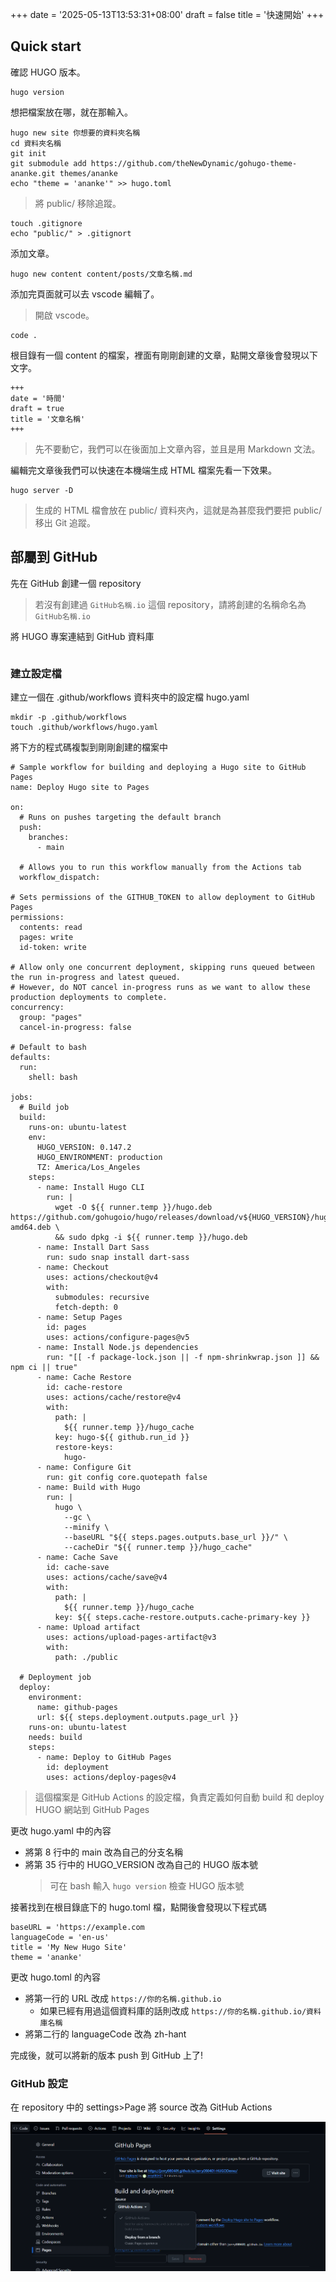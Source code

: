 +++
date = '2025-05-13T13:53:31+08:00'
draft = false
title = '快速開始'
+++

## Quick start



確認 HUGO 版本。
```bash=
hugo version
```



想把檔案放在哪，就在那輸入。

```bash=
hugo new site 你想要的資料夾名稱 
cd 資料夾名稱
git init
git submodule add https://github.com/theNewDynamic/gohugo-theme-ananke.git themes/ananke
echo "theme = 'ananke'" >> hugo.toml

```

>將 public/ 移除追蹤。
```bash=
touch .gitignore
echo "public/" > .gitignort
```


添加文章。

```bash=
hugo new content content/posts/文章名稱.md
```

添加完頁面就可以去 vscode 編輯了。
>開啟 vscode。
```bash=
code .
```

根目錄有一個 content 的檔案，裡面有剛剛創建的文章，點開文章後會發現以下文字。

```md=
+++
date = '時間'
draft = true
title = '文章名稱'
+++
```
> 先不要動它，我們可以在後面加上文章內容，並且是用 Markdown 文法。

編輯完文章後我們可以快速在本機端生成 HTML 檔案先看一下效果。
```bash= 
hugo server -D
```
> 生成的 HTML 檔會放在 public/ 資料夾內，這就是為甚麼我們要把 public/ 移出 Git 追蹤。

## 部屬到 GitHub

先在 GitHub 創建一個 repository
>若沒有創建過 `GitHub名稱.io` 這個 repository，請將創建的名稱命名為 `GitHub名稱.io` 

將 HUGO 專案連結到 GitHub 資料庫
```

```

### 建立設定檔

建立一個在 .github/workflows 資料夾中的設定檔 hugo.yaml
```
mkdir -p .github/workflows
touch .github/workflows/hugo.yaml
```

將下方的程式碼複製到剛剛創建的檔案中

```yaml=
# Sample workflow for building and deploying a Hugo site to GitHub Pages
name: Deploy Hugo site to Pages

on:
  # Runs on pushes targeting the default branch
  push:
    branches:
      - main

  # Allows you to run this workflow manually from the Actions tab
  workflow_dispatch:

# Sets permissions of the GITHUB_TOKEN to allow deployment to GitHub Pages
permissions:
  contents: read
  pages: write
  id-token: write

# Allow only one concurrent deployment, skipping runs queued between the run in-progress and latest queued.
# However, do NOT cancel in-progress runs as we want to allow these production deployments to complete.
concurrency:
  group: "pages"
  cancel-in-progress: false

# Default to bash
defaults:
  run:
    shell: bash

jobs:
  # Build job
  build:
    runs-on: ubuntu-latest
    env:
      HUGO_VERSION: 0.147.2
      HUGO_ENVIRONMENT: production
      TZ: America/Los_Angeles
    steps:
      - name: Install Hugo CLI
        run: |
          wget -O ${{ runner.temp }}/hugo.deb https://github.com/gohugoio/hugo/releases/download/v${HUGO_VERSION}/hugo_extended_${HUGO_VERSION}_linux-amd64.deb \
          && sudo dpkg -i ${{ runner.temp }}/hugo.deb
      - name: Install Dart Sass
        run: sudo snap install dart-sass
      - name: Checkout
        uses: actions/checkout@v4
        with:
          submodules: recursive
          fetch-depth: 0
      - name: Setup Pages
        id: pages
        uses: actions/configure-pages@v5
      - name: Install Node.js dependencies
        run: "[[ -f package-lock.json || -f npm-shrinkwrap.json ]] && npm ci || true"
      - name: Cache Restore
        id: cache-restore
        uses: actions/cache/restore@v4
        with:
          path: |
            ${{ runner.temp }}/hugo_cache
          key: hugo-${{ github.run_id }}
          restore-keys:
            hugo-
      - name: Configure Git
        run: git config core.quotepath false
      - name: Build with Hugo
        run: |
          hugo \
            --gc \
            --minify \
            --baseURL "${{ steps.pages.outputs.base_url }}/" \
            --cacheDir "${{ runner.temp }}/hugo_cache"
      - name: Cache Save
        id: cache-save
        uses: actions/cache/save@v4
        with:
          path: |
            ${{ runner.temp }}/hugo_cache
          key: ${{ steps.cache-restore.outputs.cache-primary-key }}
      - name: Upload artifact
        uses: actions/upload-pages-artifact@v3
        with:
          path: ./public

  # Deployment job
  deploy:
    environment:
      name: github-pages
      url: ${{ steps.deployment.outputs.page_url }}
    runs-on: ubuntu-latest
    needs: build
    steps:
      - name: Deploy to GitHub Pages
        id: deployment
        uses: actions/deploy-pages@v4
```

>這個檔案是 GitHub Actions 的設定檔，負責定義如何自動 build 和 deploy HUGO 網站到 GitHub Pages

更改 hugo.yaml 中的內容
- 將第 8 行中的 main 改為自己的分支名稱
- 將第 35 行中的 HUGO_VERSION 改為自己的 HUGO 版本號
    > 可在 bash 輸入 `hugo version` 檢查 HUGO 版本號

接著找到在根目錄底下的 hugo.toml 檔，點開後會發現以下程式碼
```toml=
baseURL = 'https://example.com
languageCode = 'en-us'
title = 'My New Hugo Site'
theme = 'ananke'
```
更改 hugo.toml 的內容
- 將第一行的 URL 改成 `https://你的名稱.github.io`
    - 如果已經有用過這個資料庫的話則改成 `https://你的名稱.github.io/資料庫名稱`
- 將第二行的 languageCode 改為 zh-hant 

完成後，就可以將新的版本 push 到 GitHub 上了!

### GitHub 設定

在 repository 中的 settings>Page 將 source 改為 GitHub Actions

![image](assets\images\settings.png)